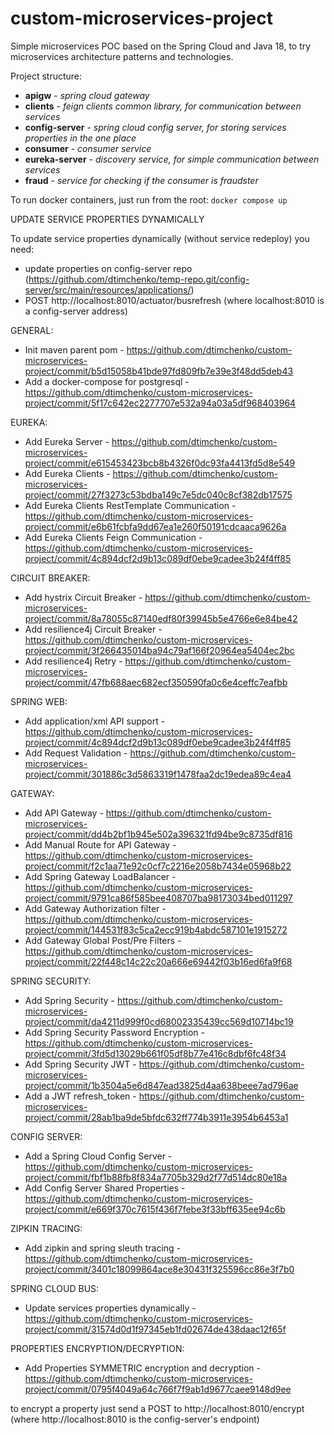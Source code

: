 # custom-microservices-project

Simple microservices POC based on the Spring Cloud and Java 18, to try microservices architecture patterns and technologies.

Project structure:
- **apigw** - _spring cloud gateway_
- **clients** - _feign clients common library, for communication between services_
- **config-server** - _spring cloud config server, for storing services properties in the one place_
- **consumer** - _consumer service_
- **eureka-server** - _discovery service, for simple communication between services_
- **fraud** - _service for checking if the consumer is fraudster_

To run docker containers, just run from the root:
`docker compose up`

UPDATE SERVICE PROPERTIES DYNAMICALLY

To update service properties dynamically (without service redeploy) you need:
- update properties on config-server repo (https://github.com/dtimchenko/temp-repo.git/config-server/src/main/resources/applications/)
- POST http://localhost:8010/actuator/busrefresh (where localhost:8010 is a config-server address)

GENERAL:
- Init maven parent pom - https://github.com/dtimchenko/custom-microservices-project/commit/b5d15058b41bde97fd809fb7e39e3f48dd5deb43
- Add a docker-compose for postgresql - https://github.com/dtimchenko/custom-microservices-project/commit/5f17c642ec2277707e532a94a03a5df968403964

EUREKA:
- Add Eureka Server - https://github.com/dtimchenko/custom-microservices-project/commit/e615453423bcb8b4326f0dc93fa4413fd5d8e549 
- Add Eureka Clients - https://github.com/dtimchenko/custom-microservices-project/commit/27f3273c53bdba149c7e5dc040c8cf382db17575
- Add Eureka Clients RestTemplate Communication - https://github.com/dtimchenko/custom-microservices-project/commit/e6b61fcbfa9dd67ea1e260f50191cdcaaca9626a
- Add Eureka Clients Feign Communication - https://github.com/dtimchenko/custom-microservices-project/commit/4c894dcf2d9b13c089df0ebe9cadee3b24f4ff85

CIRCUIT BREAKER:
- Add hystrix Circuit Breaker - https://github.com/dtimchenko/custom-microservices-project/commit/8a78055c87140edf80f39945b5e4766e6e84be42
- Add resilience4j Circuit Breaker - https://github.com/dtimchenko/custom-microservices-project/commit/3f266435014ba94c79af166f20964ea5404ec2bc
- Add resilience4j Retry - https://github.com/dtimchenko/custom-microservices-project/commit/47fb688aec682ecf350590fa0c6e4ceffc7eafbb

SPRING WEB:
- Add application/xml API support - https://github.com/dtimchenko/custom-microservices-project/commit/4c894dcf2d9b13c089df0ebe9cadee3b24f4ff85
- Add Request Validation - https://github.com/dtimchenko/custom-microservices-project/commit/301886c3d5863319f1478faa2dc19edea89c4ea4

GATEWAY:
- Add API Gateway - https://github.com/dtimchenko/custom-microservices-project/commit/dd4b2bf1b945e502a396321fd94be9c8735df816
- Add Manual Route for API Gateway - https://github.com/dtimchenko/custom-microservices-project/commit/f2c1aa71e92c0cf7c2216e2058b7434e05968b22
- Add Spring Gateway LoadBalancer - https://github.com/dtimchenko/custom-microservices-project/commit/9791ca86f585bee408707ba98173034bed011297
- Add Gateway Authorization filter - https://github.com/dtimchenko/custom-microservices-project/commit/144531f83c5ca2ecc919b4abdc587101e1915272
- Add Gateway Global Post/Pre Filters - https://github.com/dtimchenko/custom-microservices-project/commit/22f448c14c22c20a666e69442f03b16ed6fa9f68

SPRING SECURITY:
- Add Spring Security - https://github.com/dtimchenko/custom-microservices-project/commit/da4211d999f0cd68002335439cc569d10714bc19
- Add Spring Security Password Encryption - https://github.com/dtimchenko/custom-microservices-project/commit/3fd5d13029b661f05df8b77e416c8dbf6fc48f34
- Add Spring Security JWT - https://github.com/dtimchenko/custom-microservices-project/commit/1b3504a5e6d847ead3825d4aa638beee7ad796ae
- Add a JWT refresh_token - https://github.com/dtimchenko/custom-microservices-project/commit/28ab1ba9de5bfdc632ff774b3911e3954b6453a1

CONFIG SERVER:
- Add a Spring Cloud Config Server - https://github.com/dtimchenko/custom-microservices-project/commit/fbf1b88fb8f834a7705b329d2f77d514dc80e18a
- Add Config Server Shared Properties - https://github.com/dtimchenko/custom-microservices-project/commit/e669f370c7615f436f7febe3f33bff635ee94c6b

ZIPKIN TRACING:
- Add zipkin and spring sleuth tracing - https://github.com/dtimchenko/custom-microservices-project/commit/3401c18099864ace8e30431f325596cc86e3f7b0

SPRING CLOUD BUS:
- Update services properties dynamically - https://github.com/dtimchenko/custom-microservices-project/commit/31574d0d1f97345eb1fd02674de438daac12f65f

PROPERTIES ENCRYPTION/DECRYPTION:
- Add Properties SYMMETRIC encryption and decryption - https://github.com/dtimchenko/custom-microservices-project/commit/0795f4049a64c766f7f9ab1d9677caee9148d9ee

to encrypt a property just send a POST to http://localhost:8010/encrypt (where http://localhost:8010 is the config-server's endpoint)